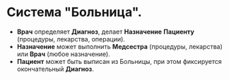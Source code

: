 # Система **"Больница"**. 

* **Врач** определяет **Диагноз**, делает **Назначение** **Пациенту** (процедуры, лекарства, операции). 
* **Назначение** может выполнить **Медсестра** (процедуры, лекарства) или **Врач** (любое назначение). 
* **Пациент** может быть выписан из Больницы, при этом фиксируется окончательный **Диагноз**.